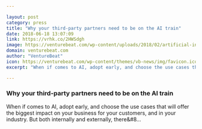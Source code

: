 ```yaml
---

layout: post
category: press
title: "Why your third-party partners need to be on the AI train"
date: 2018-06-18 13:07:09
link: https://vrhk.co/2HWSdgh
image: https://venturebeat.com/wp-content/uploads/2018/02/artificial-intelligence-shutterstock_678583375.jpg?fit=1000%2C667&strip=all
domain: venturebeat.com
author: "VentureBeat"
icon: https://venturebeat.com/wp-content/themes/vb-news/img/favicon.ico
excerpt: "When if comes to AI, adopt early, and choose the use cases that will offer the biggest impact on your business for your customers, and in your industry. But both internally and externally, there&amp;#8…"

---
```


### Why your third-party partners need to be on the AI train

When if comes to AI, adopt early, and choose the use cases that will offer the biggest impact on your business for your customers, and in your industry. But both internally and externally, there&amp;#8…